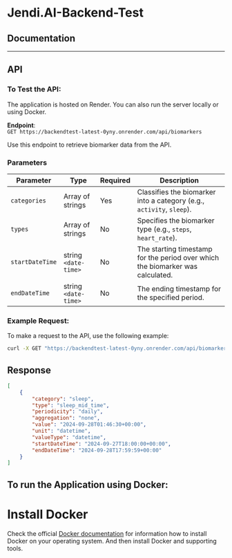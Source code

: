 # Jendi.AI-Backend-Test

## Documentation

---

## API 

### To Test the API: 
The application is hosted on Render. You can also run the server locally or using Docker.

**Endpoint**:  
`GET https://backendtest-latest-0yny.onrender.com/api/biomarkers`

Use this endpoint to retrieve biomarker data from the API.

### Parameters

| Parameter       | Type                | Required | Description                                                                   |
| --------------- | ------------------- | -------- | ----------------------------------------------------------------------------- |
| `categories`    | Array of strings     | Yes      | Classifies the biomarker into a category (e.g., `activity`, `sleep`).          |
| `types`         | Array of strings     | No       | Specifies the biomarker type (e.g., `steps`, `heart_rate`).                    |
| `startDateTime` | string `<date-time>` | No       | The starting timestamp for the period over which the biomarker was calculated. |
| `endDateTime`   | string `<date-time>` | No       | The ending timestamp for the specified period.                                 |

### Example Request:

To make a request to the API, use the following example:

```bash
curl -X GET "https://backendtest-latest-0yny.onrender.com/api/biomarkers?categories=sleep"
```

## Response

```json
[
    {
        "category": "sleep",
        "type": "sleep_mid_time",
        "periodicity": "daily",
        "aggregation": "none",
        "value": "2024-09-28T01:46:30+00:00",
        "unit": "datetime",
        "valueType": "datetime",
        "startDateTime": "2024-09-27T18:00:00+00:00",
        "endDateTime": "2024-09-28T17:59:59+00:00"
    }
]
```

## To run the Application using Docker:

# Install Docker

Check the official [Docker documentation](https://docs.docker.com/engine/) for information how to install Docker on your operating system. And then install Docker and supporting tools.
